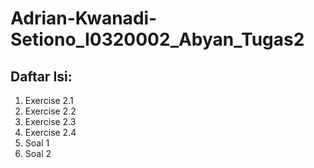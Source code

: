 # Adrian-Kwanadi-Setiono_I0320002_Abyan_Tugas2

## Daftar Isi:
1. Exercise 2.1
2. Exercise 2.2
3. Exercise 2.3
4. Exercise 2.4
5. Soal 1
6. Soal 2